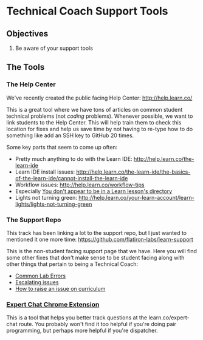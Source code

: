 # Technical Coach Support Tools

## Objectives

1. Be aware of your support tools

## The Tools

### The Help Center

We've recently created the public facing Help Center: http://help.learn.co/

This is a great tool where we have tons of articles on common student technical problems (not _coding_ problems). Whenever possible, we want to link students to the Help Center. This will help train them to check this location for fixes and help us save time by not having to re-type how to do something like add an SSH key to GitHub 20 times. 

Some key parts that seem to come up often:

- Pretty much anything to do with the Learn IDE: http://help.learn.co/the-learn-ide
 - Learn IDE install issues: http://help.learn.co/the-learn-ide/the-basics-of-the-learn-ide/cannot-install-the-learn-ide
- Workflow issues: http://help.learn.co/workflow-tips
 - Especially [You don't appear to be in a Learn lesson's directory](http://help.learn.co/workflow-tips/running-tests/you-dont-appear-to-be-in-a-learn-lessons-directory)
- Lights not turning green: http://help.learn.co/your-learn-account/learn-lights/lights-not-turning-green

### The Support Repo

This track has been linking a lot to the support repo, but I just wanted to mentioned it one more time: https://github.com/flatiron-labs/learn-support

This is the non-student facing support page that we have. Here you will find some other fixes that don't make sense to be student facing along with other things that pertain to being a Technical Coach:

- [Common Lab Errors](https://github.com/flatiron-labs/learn-support/blob/master/common-lab-errors.md)
- [Escalating issues](https://github.com/flatiron-labs/learn-support/blob/master/escalation.md)
- [How to raise an issue on curriculum](https://github.com/flatiron-labs/learn-support/blob/master/how-to-raise-an-issue.md)

### [Expert Chat Chrome Extension](https://github.com/NStephenson/LE3)

This is a tool that helps you better track questions at the learn.co/expert-chat route. You probably won't find it too helpful if you're doing pair programming, but perhaps more helpful if you're dispatcher. 
